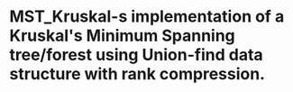 # MST_Kruskal-s implementation of a Kruskal's Minimum Spanning tree/forest using Union-find data structure with rank compression.
